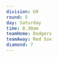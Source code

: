 ```yaml
---
division: U9
round: 5
day: Saturday
time: 8.30am
teamHome: Dodgers
teamAway: Red Sox
diamond: 7
---
```

